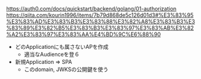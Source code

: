 https://auth0.com/docs/quickstart/backend/golang/01-authorization
https://qiita.com/kourin1996/items/7b79d868de5c126d01d3#%E3%83%95%E3%83%AD%E3%83%B3%E3%83%88%E3%82%A8%E3%83%B3%E3%83%89%E3%82%B5%E3%83%B3%E3%83%97%E3%83%AB%E3%82%A2%E3%83%97%E3%83%AA%E4%BD%9C%E6%88%90

- どのApplicationにも属さないAPを作成
    - 適当なAudienceを登６
- 新規Application => SPA
    - このdomain, JWKSの公開鍵を使う   